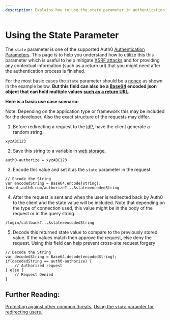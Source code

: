 ```yaml
---
description: Explains how to use the state parameter in authentication requests to help prevent XSRF attacks.
---
```


# Using the State Parameter

The `state` parameter is one of the supported Auth0 [Authentication Parameters](/libraries/lock/v10/sending-authentication-parameters). This page is to help you understand how to utilize this this parameter which is useful to help mitigate [XSRF attacks](https://en.wikipedia.org/wiki/Cross-site_request_forgery) and for providing any contextual information (such as a return url) that you might need after the authentication process is finished.

For the most basic cases the `state` parameter should be a [nonce](https://en.wikipedia.org/wiki/Cryptographic_nonce) as shown in the example below.  **But this field can also be a [Base64](https://en.wikipedia.org/wiki/Base64) encoded json object that can hold multiple values [such as a return URL](/tutorials/redirecting-users).**

**Here is a basic use case scenario:**

Note: Depending on the application type or framework this may be included for the developer. Also the exact structure of the requests may differ.

1. Before redirecting a request to the [IdP](/identityproviders), have the client generate a random string.

```
xyzABC123
```

2. Save this string to a variable in [web storage.](/security/store-tokens#web-storage-localstorage-sessionstorage-)

```
auth0-authorize = xyzABC123
```

3. Encode this value and set it as the `state` parameter in the request.

```
// Encode the String
var encodedString = Base64.encode(string);
tenant.auth0.com/authorize?...&state=encodedString
```

4. After the request is sent and when the user is redirected back by Auth0 to the client and the state value will be included. Note that depending on the type of connection used, this value might be in the body of the request or in the query string.

```
/login/callback?...&state=encodedString
```

5.  Decode this returned state value to compare to the previously stored value. If the values match then approve the request, else deny the request. Using this field can help prevent cross-site request forgery

```
// Decode the String
var decodedString = Base64.decode(encodedString);
if(decodedString == auth0-authorize) {
	// Authorized request
} else {
	// Request Denied
}
```
## Further Reading:

[Protecting against other common threats.](/security/common-threats)
[Using the `state` paramter for redirecting users.](/tutorials/redirecting-users#using-the-state-parameter)


